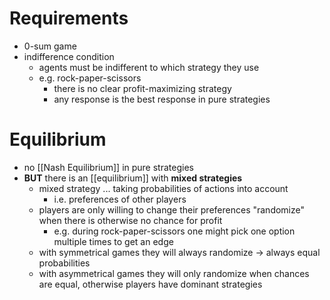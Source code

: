 # Requirements
- 0-sum game
- indifference condition
	- agents must be indifferent to which strategy they use
	- e.g. rock-paper-scissors
		- there is no clear profit-maximizing strategy
		- any response is the best response in pure strategies
# Equilibrium
- no [[Nash Equilibrium]] in pure strategies
- **BUT** there is an [[equilibrium]] with **mixed strategies**
	- mixed strategy ... taking probabilities of actions into account
		- i.e. preferences of other players
	- players are only willing to change their preferences "randomize" when there is otherwise no chance for profit
		- e.g. during rock-paper-scissors one might pick one option multiple times to get an edge
	- with symmetrical games they will always randomize -> always equal probabilities
	- with asymmetrical games they will only randomize when chances are equal, otherwise players have dominant strategies